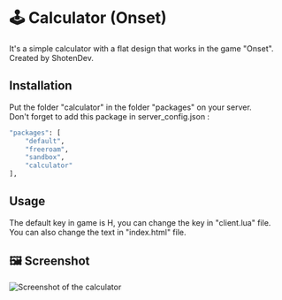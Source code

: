 # :joystick: Calculator (Onset)

It's a simple calculator with a flat design that works in the game "Onset".
Created by ShotenDev.

## Installation

Put the folder "calculator" in the folder "packages" on your server.  
Don't forget to add this package in server_config.json :

```bash
"packages": [
    "default",
    "freeroam",
    "sandbox",
    "calculator"
],
```

## Usage

The default key in game is H, you can change the key in "client.lua" file.  
You can also change the text in "index.html" file.

## :framed_picture: Screenshot
![Screenshot of the calculator](https://gyazo.com/abe3129916f417873d0904ceb972c101)
